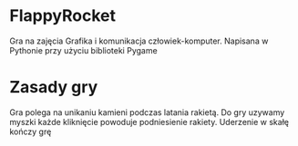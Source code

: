 # FlappyRocket
Gra na zajęcia Grafika i komunikacja człowiek-komputer.
Napisana w Pythonie przy użyciu biblioteki Pygame 
# Zasady gry 
Gra polega na unikaniu kamieni podczas latania rakietą.
Do gry uzywamy myszki każde kliknięcie powoduje podniesienie rakiety.
Uderzenie w skałę kończy grę 

